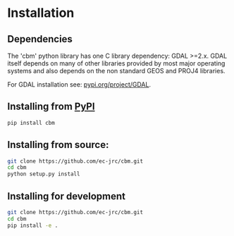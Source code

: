 # Installation

## Dependencies

The 'cbm' python library has one C library dependency: GDAL >=2.x. GDAL itself depends on many of other libraries provided by most major operating systems and also depends on the non standard GEOS and PROJ4 libraries.

For GDAL installation see: [pypi.org/project/GDAL](https://pypi.org/project/GDAL/).

## Installing from [PyPI](https://pypi.org/project/cbm/)

```bash
pip install cbm
```

## Installing from source:

```bash
git clone https://github.com/ec-jrc/cbm.git
cd cbm
python setup.py install
```

## Installing for development

```bash
git clone https://github.com/ec-jrc/cbm.git
cd cbm
pip install -e .
```
